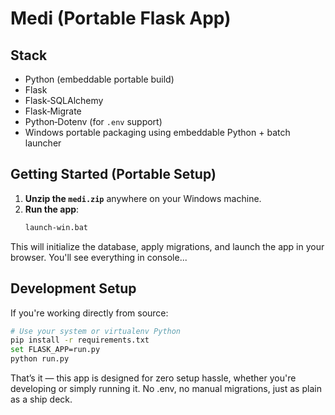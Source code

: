 # Medi (Portable Flask App)

##  Stack

- Python (embeddable portable build)
- Flask
- Flask‑SQLAlchemy
- Flask‑Migrate
- Python‑Dotenv (for `.env` support)
- Windows portable packaging using embeddable Python + batch launcher

##  Getting Started (Portable Setup)

1. **Unzip the `medi.zip`** anywhere on your Windows machine.
2. **Run the app**:
   ```bat
   launch-win.bat
   ```

This will initialize the database, apply migrations, and launch the app in your browser. You'll see everything in console...

##  Development Setup

If you're working directly from source:

```bash
# Use your system or virtualenv Python
pip install -r requirements.txt
set FLASK_APP=run.py
python run.py
```

That’s it — this app is designed for zero setup hassle, whether you're developing or simply running it. No .env, no manual migrations, just as plain as a ship deck.
